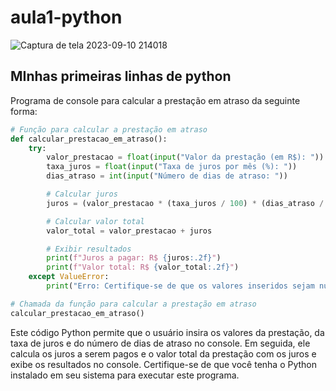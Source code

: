 # aula1-python

![Captura de tela 2023-09-10 214018](https://github.com/marcosaureliosl/aula1-python/assets/127764997/44187c45-ea2e-49e0-9e5c-feadab27359f)

## MInhas primeiras linhas de python

Programa de console para calcular a prestação em atraso da seguinte forma:

```python
# Função para calcular a prestação em atraso
def calcular_prestacao_em_atraso():
    try:
        valor_prestacao = float(input("Valor da prestação (em R$): "))
        taxa_juros = float(input("Taxa de juros por mês (%): "))
        dias_atraso = int(input("Número de dias de atraso: "))

        # Calcular juros
        juros = (valor_prestacao * (taxa_juros / 100) * (dias_atraso / 30))

        # Calcular valor total
        valor_total = valor_prestacao + juros

        # Exibir resultados
        print(f"Juros a pagar: R$ {juros:.2f}")
        print(f"Valor total: R$ {valor_total:.2f}")
    except ValueError:
        print("Erro: Certifique-se de que os valores inseridos sejam numéricos.")

# Chamada da função para calcular a prestação em atraso
calcular_prestacao_em_atraso()
```

Este código Python permite que o usuário insira os valores da prestação, da taxa de juros e do número de dias de atraso no console. Em seguida, ele calcula os juros a serem pagos e o valor total da prestação com os juros e exibe os resultados no console. Certifique-se de que você tenha o Python instalado em seu sistema para executar este programa.
